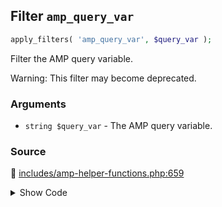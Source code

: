 ## Filter `amp_query_var`

```php
apply_filters( 'amp_query_var', $query_var );
```

Filter the AMP query variable.

Warning: This filter may become deprecated.

### Arguments

* `string $query_var` - The AMP query variable.

### Source

:link: [includes/amp-helper-functions.php:659](/includes/amp-helper-functions.php#L659)

<details>
<summary>Show Code</summary>

```php
return apply_filters( 'amp_query_var', defined( 'AMP_QUERY_VAR' ) ? AMP_QUERY_VAR : QueryVar::AMP );
```

</details>
